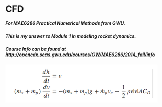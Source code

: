 # CFD
##### For MAE6286 Practical Numerical Methods from GWU.
##### This is my answer to Module 1 in modeling rocket dynamics.
##### Course Info can be found at http://openedx.seas.gwu.edu/courses/GW/MAE6286/2014_fall/info

![Alt Text](https://github.com/gzshao/CFD/blob/master/equation.png)
